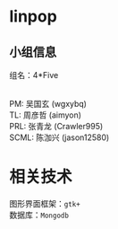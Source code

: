 # linpop

## 小组信息
组名：4*Five<br><br>

PM: 吴国玄 (wgxybq)<br>
TL: 周彦哲 (aimyon)<br>
PRL: 张青龙 (Crawler995)<br>
SCML: 陈泇兴 (jason12580)<br>

# 相关技术
图形界面框架：`gtk+`<br>
数据库：`Mongodb`